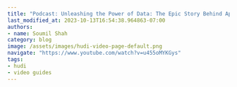 ```yaml
---
title: "Podcast: Unleashing the Power of Data: The Epic Story Behind Apache Hudi's Creation by Uber"
last_modified_at: 2023-10-13T16:54:38.964863-07:00
authors:
- name: Soumil Shah
category: blog
image: /assets/images/hudi-video-page-default.png
navigate: "https://www.youtube.com/watch?v=u455oMYKGys"
tags:
- hudi
- video guides
---
```


